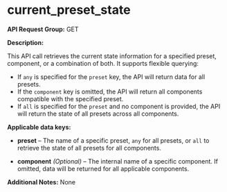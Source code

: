 # current_preset_state

**API Request Group:** GET

**Description:**

This API call retrieves the current state information for a specified preset, component, or a combination of both. It supports flexible querying:

- If `any` is specified for the `preset` key, the API will return data for all presets.
- If the `component` key is omitted, the API will return all components compatible with the specified preset.
- If `all` is specified for the `preset` and no component is provided, the API will return the state of all presets across all components.


**Applicable data keys:**

- **preset** – The name of a specific preset, `any` for all presets, or `all` to retrieve the state of all presets for all components.

- **component** *(Optional)* – The internal name of a specific component. If omitted, data will be returned for all applicable components.


**Additional Notes:** None
